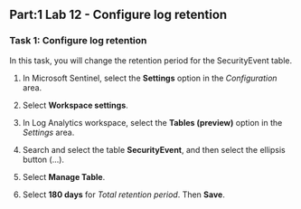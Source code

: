 ## Part:1 Lab 12 - Configure log retention

### Task 1: Configure log retention

In this task, you will change the retention period for the SecurityEvent table.

1. In Microsoft Sentinel, select the **Settings** option in the *Configuration* area.

1. Select **Workspace settings**.

1. In Log Analytics workspace, select the **Tables (preview)** option in the *Settings* area.

1. Search and select the table **SecurityEvent**, and then select the ellipsis button (...).

1. Select **Manage Table**.

1. Select **180 days** for *Total retention period*. Then **Save**.
